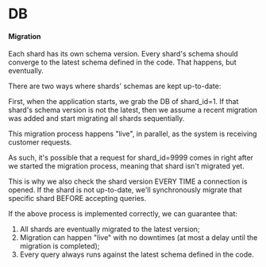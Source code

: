 # DB

#### Migration

Each shard has its own schema version. Every shard's schema should converge to
the latest schema defined in the code. That happens, but eventually.

There are two ways where shards' schemas are kept up-to-date:

First, when the application starts, we grab the DB of shard_id=1. If that shard's
schema version is not the latest, then we assume a recent migration was added and
start migrating all shards sequentially.

This migration process happens "live", in parallel, as the system is receiving
customer requests.

As such, it's possible that a request for shard_id=9999 comes in right after we
started the migration process, meaning that shard isn't migrated yet.

This is why we also check the shard version EVERY TIME a connection is opened. If
the shard is not up-to-date, we'll synchronously migrate that specific shard
BEFORE accepting queries.

If the above process is implemented correctly, we can guarantee that:

1) All shards are eventually migrated to the latest version;
2) Migration can happen "live" with no downtimes (at most a delay until the
   migration is completed);
3) Every query always runs against the latest schema defined in the code.
